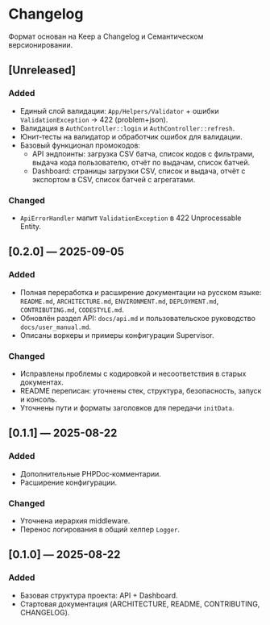 # Changelog

Формат основан на Keep a Changelog и Семантическом версионировании.

## [Unreleased]

### Added
- Единый слой валидации: `App/Helpers/Validator` + ошибки `ValidationException` → 422 (problem+json).
- Валидация в `AuthController::login` и `AuthController::refresh`.
- Юнит‑тесты на валидатор и обработчик ошибок для валидации.
- Базовый функционал промокодов:
  - API эндпоинты: загрузка CSV батча, список кодов с фильтрами, выдача кода пользователю, отчёт по выдачам, список батчей.
  - Dashboard: страницы загрузки CSV, список и выдача, отчёт с экспортом в CSV, список батчей с агрегатами.

### Changed
- `ApiErrorHandler` мапит `ValidationException` в 422 Unprocessable Entity.

## [0.2.0] — 2025-09-05

### Added
- Полная переработка и расширение документации на русском языке: `README.md`, `ARCHITECTURE.md`, `ENVIRONMENT.md`, `DEPLOYMENT.md`, `CONTRIBUTING.md`, `CODESTYLE.md`.
- Обновлён раздел API: `docs/api.md` и пользовательское руководство `docs/user_manual.md`.
- Описаны воркеры и примеры конфигурации Supervisor.

### Changed
- Исправлены проблемы с кодировкой и несоответствия в старых документах.
- README переписан: уточнены стек, структура, безопасность, запуск и консоль.
- Уточнены пути и форматы заголовков для передачи `initData`.

## [0.1.1] — 2025-08-22

### Added
- Дополнительные PHPDoc‑комментарии.
- Расширение конфигурации.

### Changed
- Уточнена иерархия middleware.
- Перенос логирования в общий хелпер `Logger`.

## [0.1.0] — 2025-08-22

### Added
- Базовая структура проекта: API + Dashboard.
- Стартовая документация (ARCHITECTURE, README, CONTRIBUTING, CHANGELOG).
